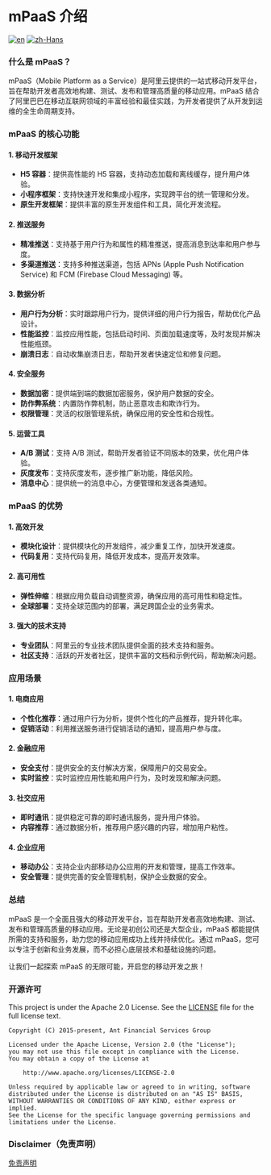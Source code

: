 # mPaaS 介绍
[![en](https://img.shields.io/badge/Language-English-red)](https://github.com/alipay/mPaaS/blob//master/README.md)
[![zh-Hans](https://img.shields.io/badge/Language-%E4%B8%AD%E6%96%87-blue)](https://github.com/alipay/mPaaS/blob/master/README.zh-Hans.md)

### 什么是 mPaaS？

mPaaS（Mobile Platform as a Service）是阿里云提供的一站式移动开发平台，旨在帮助开发者高效地构建、测试、发布和管理高质量的移动应用。mPaaS 结合了阿里巴巴在移动互联网领域的丰富经验和最佳实践，为开发者提供了从开发到运维的全生命周期支持。

### mPaaS 的核心功能

#### 1. **移动开发框架**
- **H5 容器**：提供高性能的 H5 容器，支持动态加载和离线缓存，提升用户体验。
- **小程序框架**：支持快速开发和集成小程序，实现跨平台的统一管理和分发。
- **原生开发框架**：提供丰富的原生开发组件和工具，简化开发流程。

#### 2. **推送服务**
- **精准推送**：支持基于用户行为和属性的精准推送，提高消息到达率和用户参与度。
- **多渠道推送**：支持多种推送渠道，包括 APNs (Apple Push Notification Service) 和 FCM (Firebase Cloud Messaging) 等。

#### 3. **数据分析**
- **用户行为分析**：实时跟踪用户行为，提供详细的用户行为报告，帮助优化产品设计。
- **性能监控**：监控应用性能，包括启动时间、页面加载速度等，及时发现并解决性能瓶颈。
- **崩溃日志**：自动收集崩溃日志，帮助开发者快速定位和修复问题。

#### 4. **安全服务**
- **数据加密**：提供端到端的数据加密服务，保护用户数据的安全。
- **防作弊系统**：内置防作弊机制，防止恶意攻击和欺诈行为。
- **权限管理**：灵活的权限管理系统，确保应用的安全性和合规性。

#### 5. **运营工具**
- **A/B 测试**：支持 A/B 测试，帮助开发者验证不同版本的效果，优化用户体验。
- **灰度发布**：支持灰度发布，逐步推广新功能，降低风险。
- **消息中心**：提供统一的消息中心，方便管理和发送各类通知。

### mPaaS 的优势

#### 1. **高效开发**
- **模块化设计**：提供模块化的开发组件，减少重复工作，加快开发速度。
- **代码复用**：支持代码复用，降低开发成本，提高开发效率。

#### 2. **高可用性**
- **弹性伸缩**：根据应用负载自动调整资源，确保应用的高可用性和稳定性。
- **全球部署**：支持全球范围内的部署，满足跨国企业的业务需求。

#### 3. **强大的技术支持**
- **专业团队**：阿里云的专业技术团队提供全面的技术支持和服务。
- **社区支持**：活跃的开发者社区，提供丰富的文档和示例代码，帮助解决问题。

### 应用场景

#### 1. **电商应用**
- **个性化推荐**：通过用户行为分析，提供个性化的产品推荐，提升转化率。
- **促销活动**：利用推送服务进行促销活动的通知，提高用户参与度。

#### 2. **金融应用**
- **安全支付**：提供安全的支付解决方案，保障用户的交易安全。
- **实时监控**：实时监控应用性能和用户行为，及时发现和解决问题。

#### 3. **社交应用**
- **即时通讯**：提供稳定可靠的即时通讯服务，提升用户体验。
- **内容推荐**：通过数据分析，推荐用户感兴趣的内容，增加用户粘性。

#### 4. **企业应用**
- **移动办公**：支持企业内部移动办公应用的开发和管理，提高工作效率。
- **安全管理**：提供完善的安全管理机制，保护企业数据的安全。

### 总结

mPaaS 是一个全面且强大的移动开发平台，旨在帮助开发者高效地构建、测试、发布和管理高质量的移动应用。无论是初创公司还是大型企业，mPaaS 都能提供所需的支持和服务，助力您的移动应用成功上线并持续优化。通过 mPaaS，您可以专注于创新和业务发展，而不必担心底层技术和基础设施的问题。

让我们一起探索 mPaaS 的无限可能，开启您的移动开发之旅！

### 开源许可

This project is under the Apache 2.0 License. See the [LICENSE](https://github.com/alipay/mpaas-demo/blob/master/LICENSE) file for the full license text.

```
Copyright (C) 2015-present, Ant Financial Services Group

Licensed under the Apache License, Version 2.0 (the "License");
you may not use this file except in compliance with the License.
You may obtain a copy of the License at

 	http://www.apache.org/licenses/LICENSE-2.0

Unless required by applicable law or agreed to in writing, software
distributed under the License is distributed on an "AS IS" BASIS,
WITHOUT WARRANTIES OR CONDITIONS OF ANY KIND, either express or implied.
See the License for the specific language governing permissions and
limitations under the License.
```

### Disclaimer（免责声明）

[免责声明](https://github.com/alipay/mpaas-demo/blob/master/Disclaimer.md)
